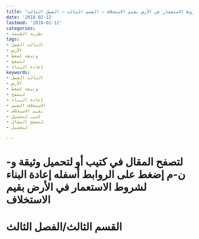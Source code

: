 ```yaml
---
title: "إعادة البناء لشروط الاستعمار في الأرض بقيم الاستخلاف – القسم الثالث – الفصل الثالث"
date: '2018-02-12'
lastmod: '2018-02-12'
categories:
- نظرية القيمة
tags:
- الثالث الفصل
- الأرض
- وثيقة إضغط
- لتصفح
- إعادة البناء
keywords:
- الثالث الفصل
- الأرض
- وثيقة إضغط
- لتصفح
- إعادة البناء
- الاستخلاف القسم
- بقيم الاستخلاف
- كتيب لتحميل
- لتصفح المقال
- لتحميل

---
```

# **لتصفح المقال في كتيب أو لتحميل وثيقة و-ن-م إضغط على الروابط أسفله** **إعادة البناء لشروط الاستعمار في الأرض بقيم الاستخلاف**

# **القسم الثالث/الفصل الثالث**

###